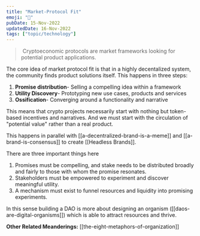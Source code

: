 ```yaml
---
title: "Market-Protocol Fit"
emoji: "🤙"
pubDate: 15-Nov-2022
updatedDate: 16-Nov-2022
tags: ["topic/technology"]
---
```


> Cryptoeconomic protocols are market frameworks looking for potential product applications.

The core idea of market protocol fit is that in a highly decentalized system, the community finds product solutions itself. This happens in three steps:

1. **Promise distribution**- Selling a compelling idea within a framework
2. **Utility Discovery**- Prototyping new use cases, products and services
3. **Ossification**- Converging around a functionality and narrative

This means that crypto projects necessarily start with nothing but token-based incentives and narratives. And we must start with the circulation of "potential value" rather than a real product.

This happens in parallel with [[a-decentralized-brand-is-a-meme]] and [[a-brand-is-consensus]] to create [[Headless Brands]]. 

There are three important things here

1. Promises must be compelling, and stake needs to be distributed broadly and fairly to those with whom the promise resonates.
2. Stakeholders must be empowered to experiment and discover meaningful utility.
3. A mechanism must exist to funnel resources and liquidity into promising experiments.

In this sense building a DAO is more about designing an organism ([[daos-are-digital-organisms]]) which is able to attract resources and thrive.

**Other Related Meanderings:**
[[the-eight-metaphors-of-organization]]
